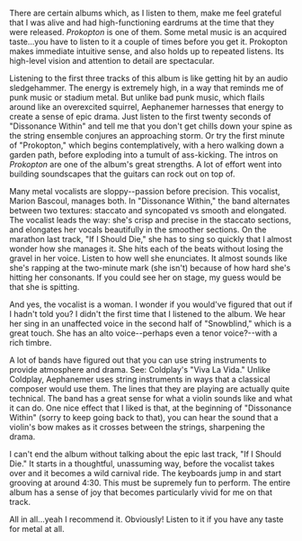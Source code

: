 There are certain albums which, as I listen to them, make me feel grateful that I was alive and had high-functioning
eardrums at the time that they were released. _Prokopton_ is one of them. Some
metal music is an acquired taste...you have to listen to it a couple of times before you get it.
Prokopton makes immediate intuitive sense, and also holds up to repeated listens. Its high-level vision and
attention to detail are spectacular.

Listening to the first three tracks of this album is like getting hit by an audio sledgehammer. The energy is
extremely high, in a way that reminds me of punk music or stadium metal. But unlike bad punk music, which
flails around like an overexcited squirrel, Aephanemer harnesses that energy to create a
sense of epic drama. Just listen to the first twenty seconds of "Dissonance Within" and tell me that you don't get
chills down your spine as the string ensemble conjures an approaching storm. Or try the first minute of
"Prokopton," which begins contemplatively, with a hero walking down a garden path, before exploding into a tumult of
ass-kicking. The intros on _Prokopton_ are one of the album's great strengths. A lot of effort went into building
soundscapes that the guitars can rock out on top of.

Many metal vocalists are sloppy--passion before precision. This vocalist, Marion Bascoul, manages both. In
"Dissonance Within," the band alternates between two textures: staccato and syncopated vs
smooth and elongated. The vocalist leads the way: she's crisp and precise in the staccato sections,
and elongates her vocals beautifully in the smoother sections. On the marathon last track, "If I Should Die," she has
to sing so quickly that I almost wonder how she manages it. She hits each of the beats without losing the gravel in
her voice. Listen to how well she enunciates. It almost sounds like she's rapping at the two-minute
mark (she isn't) because of how hard she's hitting her consonants. If you could see her on stage,
my guess would be that she is spitting.

And yes, the vocalist is a woman. I wonder if you would've figured that out  if I hadn't told you? I didn't the first time
that I listened to the album. We hear her sing in an unaffected voice in the second half of
"Snowblind," which is a great touch. She has an alto voice--perhaps even a tenor voice?--with a rich timbre.

A lot of bands have figured out that you can use string instruments to provide atmosphere and drama. See:
Coldplay's "Viva La Vida." Unlike Coldplay, Aephanemer uses string instruments in ways that a classical
composer would use them. The lines that they are playing are actually quite technical. The band has a great sense for
what a violin sounds like and what it can do. One nice effect that I liked is that, at the beginning of
"Dissonance Within" (sorry to keep going back to that), you can hear the sound that a violin's bow makes as it
crosses between the strings, sharpening the drama.

I can't end the album without talking about the epic last track, "If I Should Die." It starts in a thoughtful,
unassuming way, before the vocalist takes over and it becomes a wild carnival ride. The keyboards jump in and start
grooving at around 4:30. This must be supremely fun to perform. The entire album has a sense of joy that becomes
particularly vivid for me on that track.

All in all...yeah I recommend it. Obviously! Listen to it if you have any taste for metal at all.
